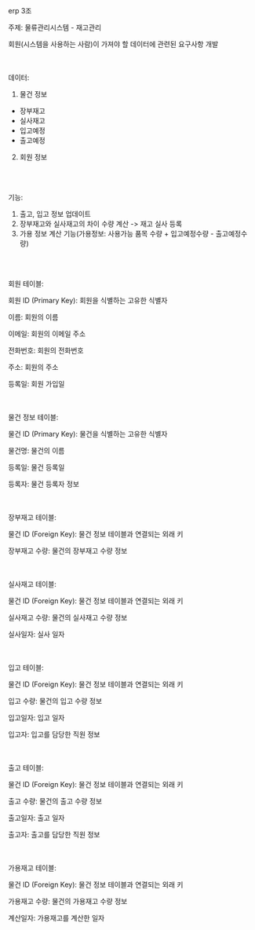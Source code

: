 erp 3조

주제: 물류관리시스템 - 재고관리

회원(시스템을 사용하는 사람)이 가져야 할 데이터에 관련된 요구사항 개발


<br><br>
데이터:    
1) 물건 정보    
- 장부재고
- 실사재고
- 입고예정
- 출고예정

2) 회원 정보

<br><br>

기능:  
1) 출고, 입고 정보 업데이트
2) 장부재고와 실사재고의 차이 수량 계산 -> 재고 실사 등록
3) 가용 정보 계산 기능(가용정보: 사용가능 품목 수량 + 입고예정수량 - 출고예정수량)


<br><br>


회원 테이블:

회원 ID (Primary Key): 회원을 식별하는 고유한 식별자

이름: 회원의 이름

이메일: 회원의 이메일 주소

전화번호: 회원의 전화번호

주소: 회원의 주소

등록일: 회원 가입일



<br><br>
물건 정보 테이블:

물건 ID (Primary Key): 물건을 식별하는 고유한 식별자

물건명: 물건의 이름

등록일: 물건 등록일

등록자: 물건 등록자 정보



<br><br>
장부재고 테이블:


물건 ID (Foreign Key): 물건 정보 테이블과 연결되는 외래 키

장부재고 수량: 물건의 장부재고 수량 정보


<br><br>
실사재고 테이블:

물건 ID (Foreign Key): 물건 정보 테이블과 연결되는 외래 키

실사재고 수량: 물건의 실사재고 수량 정보

실사일자: 실사 일자


<br><br>
입고 테이블:

물건 ID (Foreign Key): 물건 정보 테이블과 연결되는 외래 키

입고 수량: 물건의 입고 수량 정보

입고일자: 입고 일자

입고자: 입고를 담당한 직원 정보



<br><br>
출고 테이블:

물건 ID (Foreign Key): 물건 정보 테이블과 연결되는 외래 키

출고 수량: 물건의 출고 수량 정보

출고일자: 출고 일자

출고자: 출고를 담당한 직원 정보


<br><br>
가용재고 테이블:

물건 ID (Foreign Key): 물건 정보 테이블과 연결되는 외래 키

가용재고 수량: 물건의 가용재고 수량 정보

계산일자: 가용재고를 계산한 일자
